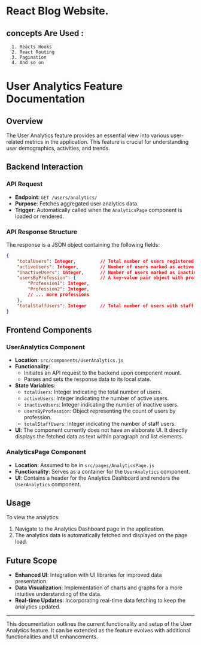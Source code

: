 
# React Blog Website.


## concepts Are Used :

      1. Reacts Hooks
      2. React Routing
      3. Pagination
      4. And so on
     
# User Analytics Feature Documentation

## Overview

The User Analytics feature provides an essential view into various user-related metrics in the application. This feature is crucial for understanding user demographics, activities, and trends.

## Backend Interaction

### API Request

- **Endpoint**: `GET /users/analytics/`
- **Purpose**: Fetches aggregated user analytics data.
- **Trigger**: Automatically called when the `AnalyticsPage` component is loaded or rendered.

### API Response Structure

The response is a JSON object containing the following fields:

```json
{
    "totalUsers": Integer,         // Total number of users registered in the application
    "activeUsers": Integer,        // Number of users marked as active
    "inactiveUsers": Integer,      // Number of users marked as inactive
    "usersByProfession": {         // A key-value pair object with professions and their respective user counts
        "Profession1": Integer,
        "Profession2": Integer,
        // ... more professions
    },
    "totalStaffUsers": Integer     // Total number of users with staff privileges
}
```

## Frontend Components

### UserAnalytics Component

- **Location**: `src/components/UserAnalytics.js`
- **Functionality**:
  - Initiates an API request to the backend upon component mount.
  - Parses and sets the response data to its local state.
- **State Variables**:
  - `totalUsers`: Integer indicating the total number of users.
  - `activeUsers`: Integer indicating the number of active users.
  - `inactiveUsers`: Integer indicating the number of inactive users.
  - `usersByProfession`: Object representing the count of users by profession.
  - `totalStaffUsers`: Integer indicating the number of staff users.
- **UI**: The component currently does not have an elaborate UI. It directly displays the fetched data as text within paragraph and list elements.

### AnalyticsPage Component

- **Location**: Assumed to be in `src/pages/AnalyticsPage.js`
- **Functionality**: Serves as a container for the `UserAnalytics` component.
- **UI**: Contains a header for the Analytics Dashboard and renders the `UserAnalytics` component.

## Usage

To view the analytics:

1. Navigate to the Analytics Dashboard page in the application.
2. The analytics data is automatically fetched and displayed on the page load.

## Future Scope

- **Enhanced UI**: Integration with UI libraries for improved data presentation.
- **Data Visualization**: Implementation of charts and graphs for a more intuitive understanding of the data.
- **Real-time Updates**: Incorporating real-time data fetching to keep the analytics updated.

---

This documentation outlines the current functionality and setup of the User Analytics feature. It can be extended as the feature evolves with additional functionalities and UI enhancements.